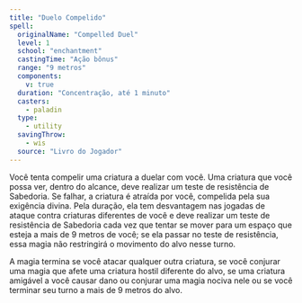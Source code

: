```yaml
---
title: "Duelo Compelido"
spell:
  originalName: "Compelled Duel"
  level: 1
  school: "enchantment"
  castingTime: "Ação bônus"
  range: "9 metros"
  components:
    v: true
  duration: "Concentração, até 1 minuto"
  casters:
    - paladin
  type:
    - utility
  savingThrow:
    - wis
  source: "Livro do Jogador"
---
```


Você tenta compelir uma criatura a duelar com você. Uma criatura que você possa ver, dentro do alcance, deve realizar um teste de resistência de Sabedoria. Se falhar, a criatura é atraída por você, compelida pela sua exigência divina. Pela duração, ela tem desvantagem nas jogadas de ataque contra criaturas diferentes de você e deve realizar um teste de resistência de Sabedoria cada vez que tentar se mover para um espaço que esteja a mais de 9 metros de você; se ela passar no teste de resistência, essa magia não restringirá o movimento do alvo nesse turno.

A magia termina se você atacar qualquer outra criatura, se você conjurar uma magia que afete uma criatura hostil diferente do alvo, se uma criatura amigável a você causar dano ou conjurar uma magia nociva nele ou se você terminar seu turno a mais de 9 metros do alvo.
